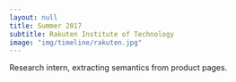 ```yaml
---
layout: null
title: Summer 2017
subtitle: Rakuten Institute of Technology
image: "img/timeline/rakuten.jpg"
---
```

Research intern, extracting semantics from product pages.